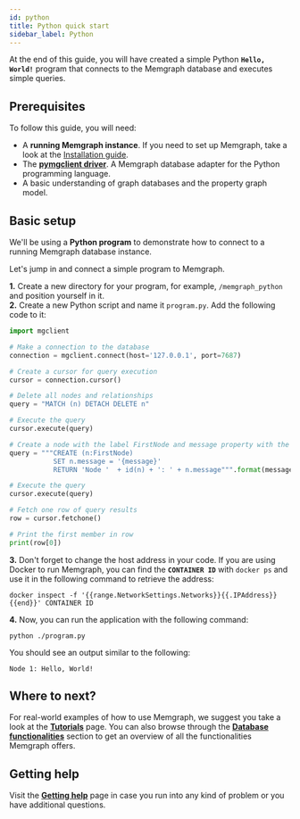 ```yaml
---
id: python
title: Python quick start
sidebar_label: Python
---
```


At the end of this guide, you will have created a simple Python **`Hello, World!`** program that connects to the Memgraph database and executes simple queries.

## Prerequisites

To follow this guide, you will need:
* A **running Memgraph instance**. If you need to set up Memgraph, take a look at the [Installation guide](/getting-started/installation.md).
* The [**pymgclient driver**](https://github.com/memgraph/pymgclient). A Memgraph database adapter for the Python programming language.
* A basic understanding of graph databases and the property graph model.

## Basic setup

We'll be using a **Python program** to demonstrate how to connect to a running Memgraph database instance.<br />

Let's jump in and connect a simple program to Memgraph.

**1.** Create a new directory for your program, for example, `/memgraph_python` and position yourself in it.<br />
**2.** Create a new Python script and name it `program.py`. Add the following code to it:

```python
import mgclient

# Make a connection to the database
connection = mgclient.connect(host='127.0.0.1', port=7687)

# Create a cursor for query execution
cursor = connection.cursor()

# Delete all nodes and relationships
query = "MATCH (n) DETACH DELETE n"

# Execute the query
cursor.execute(query)

# Create a node with the label FirstNode and message property with the value "Hello, World!"
query = """CREATE (n:FirstNode)
           SET n.message = '{message}'
           RETURN 'Node '  + id(n) + ': ' + n.message""".format(message="Hello, World!")

# Execute the query
cursor.execute(query)

# Fetch one row of query results
row = cursor.fetchone()

# Print the first member in row
print(row[0])
```

**3.** Don't forget to change the host address in your code. If you are using Docker to run Memgraph, you
can find the **`CONTAINER ID`** with `docker ps` and use it in the following command to retrieve the address:

```
docker inspect -f '{{range.NetworkSettings.Networks}}{{.IPAddress}}{{end}}' CONTAINER ID
```

**4.** Now, you can run the application with the following command:

```
python ./program.py
```

You should see an output similar to the following:

```
Node 1: Hello, World!
```

## Where to next?

For real-world examples of how to use Memgraph, we suggest you take a look at the **[Tutorials](/tutorials/tutorials.md)** page.
You can also browse through the **[Database functionalities](/database-functionalities/database-functionalities.md)** section to get an overview of all the functionalities Memgraph offers.

## Getting help

Visit the **[Getting help](/getting-help/getting-help.md)** page in case you run into any kind of problem or you have additional questions.
